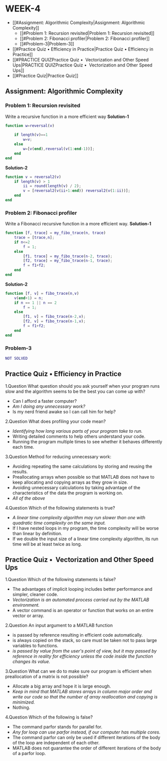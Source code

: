 # WEEK-4
- [[#Assignment: Algorithmic Complexity|Assignment: Algorithmic Complexity]]
	- [[#Problem 1: Recursion revisited|Problem 1: Recursion revisited]]
	- [[#Problem 2: Fibonacci profiler|Problem 2: Fibonacci profiler]]
	- [[#Problem-3|Problem-3]]
- [[#Practice Quiz • Efficiency in Practice|Practice Quiz • Efficiency in Practice]]
- [[#PRACTICE QUIZPractice Quiz •  Vectorization and Other Speed Ups|PRACTICE QUIZPractice Quiz •  Vectorization and Other Speed Ups]]
- [[#Practice Quiz|Practice Quiz]]


## Assignment: Algorithmic Complexity
### Problem 1: Recursion revisited
Write a recursive function in a more efficient way
**Solution-1**
```MATLAB
function w=reversal(v)
    
    if length(v)==1
        w=v;
    else
        w=[v(end),reversal(v(1:end-1))];
    end
end
```
**Solution-2**

```MATLAB
function v = reversal2(v)
    if length(v) > 1
        ii = round(length(v) / 2);
        v = [reversal2(v(ii+1:end)) reversal2(v(1:ii))];
    end
end
```

### Problem 2: Fibonacci profiler
Write a Fibonacci recursive function in a more efficient way.
**Solution-1**
```MATLAB
function [f, trace] = my_fibo_trace(n, trace)
    trace = [trace,n]; 
    if n<=2
        f = 1;
    else
        [f1, trace] = my_fibo_trace(n-2, trace); 
        [f2, trace] = my_fibo_trace(n-1, trace);
        f = f1+f2;  
    end 
end
```
**Solution-2**

```MATLAB
function [f, v] = fibo_trace(n,v)
    v(end+1) = n;
    if n == 1 || n == 2
        f = 1;
    else
        [f1, v] = fibo_trace(n-2,v); 
        [f2, v] = fibo_trace(n-1,v);
        f = f1+f2;
    end
end
```
### Problem-3

```MATLAB
NOT SOLVED
```


## Practice Quiz • Efficiency in Practice
1.Question What question should you ask yourself when your program runs slow and the algorithm seems to be the best you can come up with?

-   Can I afford a faster computer?
-   *Am I doing any unnecessary work?*
-   Is my nerd friend awake so I can call him for help?

2.Question What does profiling your code mean?

-   *Identifying how long various parts of your program take to run.*
-   Writing detailed comments to help others understand your code.
-   Running the program multiple times to see whether it behaves differently each time.

3.Question Method for reducing unnecessary work:

-   Avoiding repeating the same calculations by storing and reusing the results.
-   Preallocating arrays when possible so that MATLAB does not have to keep allocating and copying arrays as they grow in size.
-   Avoiding unnecessary calculations by taking advantage of the characteristics of the data the program is working on.
-   *All of the above*

4.Question Which of the following statements is true?

-   *A linear time complexity algorithm may run slower than one with quadratic time complexity on the same input.*
-   If I have nested loops in my program, the time complexity will be worse than linear by definition.
-   If we double the input size of a linear time complexity algorithm, its run time will be at least twice as long.
## Practice Quiz •  Vectorization and Other Speed Ups 

1.Question Which of the following statements is false?

-   The advantages of implicit looping includes better performance and simpler, cleaner code.
-   *Vectorization is an automated process carried out by the MATLAB environment.*
-   A vector command is an operator or function that works on an entire vector or array.

2.Question An input argument to a MATLAB function

-   is passed by reference resulting in efficient code automatically.
-   is always copied on the stack, so care must be taken not to pass large variables to functions.
-   *is passed by value from the user's point of view, but it may passed by reference in reality for efficiency unless the code inside the function changes its value.*

3.Question What can we do to make sure our program is efficient when preallocation of a matrix is not possible?

-   Allocate a big array and hope it is large enough.
-   *Keep in mind that MATLAB stores arrays in column major order and write our code so that the number of array reallocation and copying is minimized.*
-   Nothing.

4.Question Which of the following is false?

-   The command parfor stands for parallel for.
-   *Any for loop can use parfor instead, if our computer has multiple cores.*
-   The command parfor can only be used if different iterations of the body of the loop are independent of each other.
-   MATLAB does not guarantee the order of different iterations of the body of a parfor loop.

